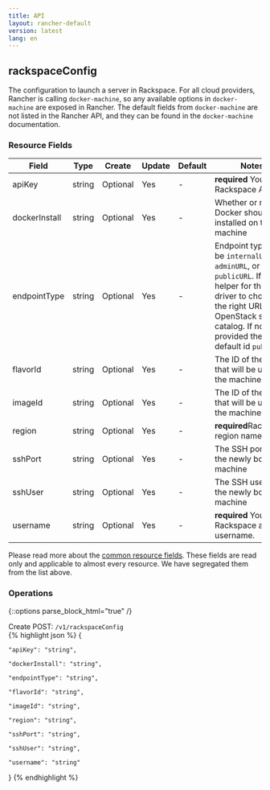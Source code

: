 ```yaml
---
title: API
layout: rancher-default
version: latest
lang: en
---
```


## rackspaceConfig

The configuration to launch a server in Rackspace. For all cloud providers, Rancher is calling `docker-machine`, so any available options in `docker-machine` are exposed in Rancher. The default fields from `docker-machine` are not listed in the Rancher API, and they can be found in the `docker-machine` documentation.

### Resource Fields

Field | Type | Create | Update | Default | Notes
---|---|---|---|---|---
apiKey | string | Optional | Yes | - | <strong>required</strong> Your Rackspace API key
dockerInstall | string | Optional | Yes | - | Whether or not if Docker should be installed on the machine
endpointType | string | Optional | Yes | - | Endpoint type can be `internalURL`, `adminURL`, or` publicURL`. If is a helper for the driver to choose the right URL in the OpenStack service catalog. If not provided the default id `publicURL`
flavorId | string | Optional | Yes | - | The ID of the flavor that will be used for the machine
imageId | string | Optional | Yes | - | The ID of the image that will be used for the machine
region | string | Optional | Yes | - | <strong>required</strong>Rackspace region name
sshPort | string | Optional | Yes | - | The SSH port for the newly booted machine
sshUser | string | Optional | Yes | - | The SSH user for the newly booted machine
username | string | Optional | Yes | - | <strong>required</strong> Your Rackspace account username.


Please read more about the [common resource fields]({{site.baseurl}}/rancher/{{page.version}}/{{page.lang}}/api/common/). 
These fields are read only and applicable to almost every resource. We have segregated them from the list above.


### Operations
{::options parse_block_html="true" /}



<div class="action">
<span class="header">
Create
<span class="headerright">POST:  <code>/v1/rackspaceConfig</code></span></span>
<div class="action-contents">
{% highlight json %} 
{

	"apiKey": "string",

	"dockerInstall": "string",

	"endpointType": "string",

	"flavorId": "string",

	"imageId": "string",

	"region": "string",

	"sshPort": "string",

	"sshUser": "string",

	"username": "string"

} 
{% endhighlight %}
</div>
</div>










